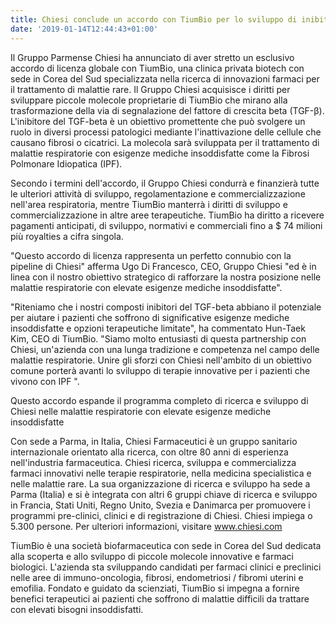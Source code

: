 ```yaml
---
title: Chiesi conclude un accordo con TiumBio per lo sviluppo di inibitori del TGF-β
date: '2019-01-14T12:44:43+01:00'
---
```

Il Gruppo Parmense Chiesi ha annunciato di aver stretto un esclusivo accordo di licenza globale con TiumBio, una clinica privata biotech con sede in Corea del Sud specializzata nella ricerca di innovazioni farmaci per il trattamento di malattie rare. Il Gruppo Chiesi acquisisce i diritti per sviluppare piccole molecole proprietarie di TiumBio che mirano alla trasformazione della via di segnalazione del fattore di crescita beta (TGF-β). L'inibitore del TGF-beta è un obiettivo promettente che può svolgere un ruolo in diversi processi patologici mediante l'inattivazione delle cellule che causano fibrosi o cicatrici. La molecola sarà sviluppata per il trattamento di malattie respiratorie con esigenze mediche insoddisfatte come la Fibrosi Polmonare Idiopatica (IPF).

Secondo i termini dell'accordo, il Gruppo Chiesi condurrà e finanzierà tutte le ulteriori attività di sviluppo, regolamentazione e commercializzazione nell'area respiratoria, mentre TiumBio manterrà i diritti di sviluppo e commercializzazione in altre aree terapeutiche. TiumBio ha diritto a ricevere pagamenti anticipati, di sviluppo, normativi e commerciali fino a $ 74 milioni più royalties a cifra singola.

"Questo accordo di licenza rappresenta un perfetto connubio con la pipeline di Chiesi" afferma Ugo Di Francesco, CEO, Gruppo Chiesi "ed è in linea con il nostro obiettivo strategico di rafforzare la nostra posizione nelle malattie respiratorie con elevate esigenze mediche insoddisfatte".

"Riteniamo che i nostri composti inibitori del TGF-beta abbiano il potenziale per aiutare i pazienti che soffrono di significative esigenze mediche insoddisfatte e opzioni terapeutiche limitate", ha commentato Hun-Taek Kim, CEO di TiumBio. "Siamo molto entusiasti di questa partnership con Chiesi, un'azienda con una lunga tradizione e competenza nel campo delle malattie respiratorie. Unire gli sforzi con Chiesi nell'ambito di un obiettivo comune porterà avanti lo sviluppo di terapie innovative per i pazienti che vivono con IPF ".

Questo accordo espande il programma completo di ricerca e sviluppo di Chiesi nelle malattie respiratorie con elevate esigenze mediche insoddisfatte

Con sede a Parma, in Italia, Chiesi Farmaceutici è un gruppo sanitario internazionale orientato alla ricerca, con oltre 80 anni di esperienza nell'industria farmaceutica. Chiesi ricerca, sviluppa e commercializza farmaci innovativi nelle terapie respiratorie, nella medicina specialistica e nelle malattie rare. La sua organizzazione di ricerca e sviluppo ha sede a Parma (Italia) e si è integrata con altri 6 gruppi chiave di ricerca e sviluppo in Francia, Stati Uniti, Regno Unito, Svezia e Danimarca per promuovere i programmi pre-clinici, clinici e di registrazione di Chiesi. Chiesi impiega o 5.300 persone. Per ulteriori informazioni, visitare www.chiesi.com

TiumBio è una società biofarmaceutica con sede in Corea del Sud dedicata alla scoperta e allo sviluppo di piccole molecole innovative e farmaci biologici. L'azienda sta sviluppando candidati per farmaci clinici e preclinici nelle aree di immuno-oncologia, fibrosi, endometriosi / fibromi uterini e emofilia. Fondato e guidato da scienziati, TiumBio si impegna a fornire benefici terapeutici ai pazienti che soffrono di malattie difficili da trattare con elevati bisogni insoddisfatti.
